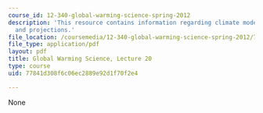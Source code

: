```yaml
---
course_id: 12-340-global-warming-science-spring-2012
description: 'This resource contains information regarding climate models III: predictions
  and projections.'
file_location: /coursemedia/12-340-global-warming-science-spring-2012/77841d308f6c06ec2889e92d1f70f2e4_MIT12_340S12_lec20.pdf
file_type: application/pdf
layout: pdf
title: Global Warming Science, Lecture 20
type: course
uid: 77841d308f6c06ec2889e92d1f70f2e4

---
```

None